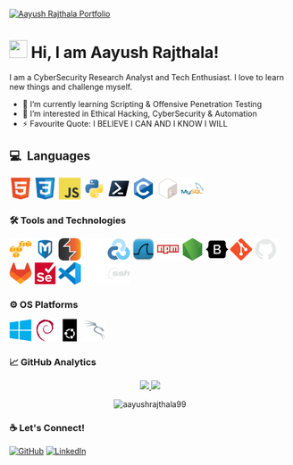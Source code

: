 [![Aayush Rajthala Portfolio](https://github.com/AayushRajthala99/AayushRajthala99/assets/48017699/b7f903c2-fe7b-4183-8704-ed9b14daccd2)](https://aayushrajthala.com.np/)

# <img src="https://media.tenor.com/images/30169e4a670daf12443df7d2dd140176/tenor.gif" width="32" height="32"> Hi, I am Aayush Rajthala!

I am a CyberSecurity Research Analyst and Tech Enthusiast. I love to learn new things and challenge myself.

- 🌱 I’m currently learning Scripting & Offensive Penetration Testing
- 👀 I’m interested in Ethical Hacking, CyberSecurity & Automation
- ⚡ Favourite Quote: I BELIEVE I CAN AND I KNOW I WILL

## :computer: &nbsp;Languages
<p>
  <img src="https://github.com/devicons/devicon/blob/master/icons/html5/html5-original.svg" alt="HTML" width="40" height="40"/>
  <img src="https://github.com/devicons/devicon/blob/master/icons/css3/css3-original.svg" alt="CSS" width="40" height="40"/>
  <img src="https://github.com/devicons/devicon/blob/master/icons/javascript/javascript-original.svg" alt="JavaScript" width="40" height="40"/>
  <img src="https://github.com/devicons/devicon/blob/master/icons/python/python-original.svg" alt="Python" width="40" height="40"/>
  <img src="https://github.com/AayushRajthala99/Dev-Icons/blob/master/icons/powershell/powershell.svg" alt="Powershell" width="40" height="40"/>
  <img src="https://github.com/devicons/devicon/blob/master/icons/c/c-original.svg" alt="C" width="40" height="40"/>
  <img src="https://github.com/AayushRajthala99/Dev-Icons/blob/master/icons/bash/bash-inverted.png" alt="Bash" width="40" height="40"/>
  <img src="https://github.com/devicons/devicon/blob/master/icons/mysql/mysql-original-wordmark.svg" alt="MySQL" width="40" height="40"/>
</p>

### 🛠 Tools and Technologies
<p>
  <img src="https://github.com/devicons/devicon/blob/master/icons/amazonwebservices/amazonwebservices-original.svg" alt="AWS" width="40" height="40"/ >
  <img src="https://github.com/AayushRajthala99/Dev-Icons/blob/master/icons/metasploit/metasploit.png" alt="Metasploit" width="40" height="40"/ >
  <img src="https://github.com/AayushRajthala99/Dev-Icons/blob/master/icons/burpsuite/burpsuite.png" alt="BurpSuite" width="40" height="40"/ >
  <img src="https://github.com/AayushRajthala99/Dev-Icons/blob/master/icons/nmap/nmap-inverted.png" alt="NMAP" width="40" height="40"/ >
  <img src="https://github.com/AayushRajthala99/Dev-Icons/blob/master/icons/rclone/rclone.svg" alt="Rclone" width="40" height="40"/ >
  <img src="https://github.com/AayushRajthala99/Dev-Icons/blob/master/icons/wireshark/wireshark.png" alt="Wireshark" width="40" height="40"/ >
  <img src="https://github.com/devicons/devicon/blob/master/icons/npm/npm-original-wordmark.svg" alt="NPM" width="40" height="40"/ >
  <img src="https://github.com/devicons/devicon/blob/master/icons/nodejs/nodejs-original.svg" alt="Node" width="40" height="40"/ >
  <img src="https://github.com/devicons/devicon/blob/master/icons/bootstrap/bootstrap-plain.svg" alt="Bootstrap" width="40" height="40"/ >
  <img src="https://github.com/devicons/devicon/blob/master/icons/git/git-original.svg" alt="Git" width="40" height="40"/ >
  <img src="https://github.com/AayushRajthala99/Dev-Icons/blob/master/icons/github/github-inverted.png" alt="GitHub" width="40" height="40"/ >
  <img src="https://github.com/devicons/devicon/blob/master/icons/gitlab/gitlab-original.svg" alt="GitLab" width="40" height="40"/ >
  <img src="https://github.com/devicons/devicon/blob/master/icons/selenium/selenium-original.svg" alt="Selenium" width="40" height="40"/ >
  <img src="https://github.com/devicons/devicon/blob/master/icons/vscode/vscode-original.svg" alt="VSCode" width="40" height="40"/ >
  <img src="https://github.com/AayushRajthala99/Dev-Icons/blob/master/icons/express/express-inverted.png" alt="Express" width="40" height="40"/ >
  <img src="https://github.com/AayushRajthala99/Dev-Icons/blob/master/icons/ssh/ssh-inverted.png" alt="SSH" width="40" height="40""/ >
</p>

### ⚙️ OS Platforms
<p>
  <img src="https://github.com/devicons/devicon/blob/master/icons/windows8/windows8-original.svg" alt="Windows" width="40" height="40"/ >
  <img src="https://github.com/AayushRajthala99/Dev-Icons/blob/master/icons/debian/debian-original.svg" alt="Debian" width="40" height="40"/ >
  <img src="https://github.com/devicons/devicon/blob/master/icons/ubuntu/ubuntu-plain.svg" alt="Ubuntu" width="40" height="40"/ >
  <img src="https://github.com/AayushRajthala99/Dev-Icons/blob/master/icons/kali/kali.png" alt="Wireshark" width="40" height="40"/ >
</p>

### 📈 GitHub Analytics
<p align="center">
<a href="https://github.com/aayushrajthala99">
  <img height="180em" src="https://github-readme-stats-eight-theta.vercel.app/api?username=aayushrajthala99&show_icons=true&theme=radical&include_all_commits=true&count_private=true"/>
  <img height="180em" src="https://github-readme-stats-eight-theta.vercel.app/api/top-langs/?username=aayushrajthala99&layout=compact&langs_count=10&theme=radical&hide=jupyter%20notebook,c%2B%2B"/>
</a>
</p>
<p align="center"><img align="center" src="https://github-readme-streak-stats.herokuapp.com/?user=aayushrajthala99&show_icons=true&theme=tokyonight_duo" alt="aayushrajthala99" /></p>

<!--
<p align="center">
  <img src="https://visitor-badge.laobi.icu/badge?page_id=aayushrajthala99.aayushrajthala99">
  <img alt="GitHub followers" src="https://img.shields.io/github/followers/aayushrajthala99?style=social">
</p>
-->

###  :coffee: Let's Connect!
<p>
	<a href="https://github.com/AayushRajthala99" target="_blank"><img src="https://img.icons8.com/bubbles/50/000000/github.png" alt="GitHub" width="60" height="60" /></a>
	<a href="https://www.linkedin.com/in/aayushrajthala99/" target="_blank"><img src="https://img.icons8.com/bubbles/50/000000/linkedin.png" alt="LinkedIn" width="60" height="60"/></a>
</p>

<!--
Here are some ideas to get you started:

- 🔭 I’m currently working on ...
- 🌱 I’m currently learning ...
- 👯 I’m looking to collaborate on ...
- 🤔 I’m looking for help with ...
- 💬 Ask me about ...
- 📫 How to reach me: ...
- 😄 Pronouns: ...
- ⚡ Fun fact: ...
-->
